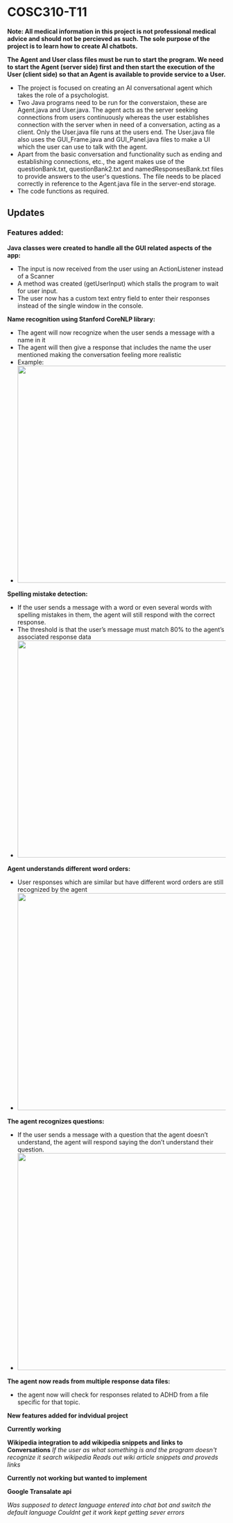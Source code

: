 # COSC310-T11
**Note: All medical information in this project is not professional medical advice and should not be percieved as such. The sole purpose of the project is to learn how to create AI chatbots.**

**The Agent and User class files must be run to start the program. We need to start the Agent (server side) first and then start the execution of the User (client side) so that an Agent is available to provide service to a User.**

- The project is focused on creating an AI conversational agent which takes the role of a psychologist.
- Two Java programs need to be run for the converstaion, these are Agent.java and User.java. The agent acts as the server seeking connections from users continuously whereas the user establishes connection with the server when in need of a conversation, acting as a client. Only the User.java file runs at the users end. The User.java file also uses the GUI_Frame.java and GUI_Panel.java files to make a UI which the user can use to talk with the agent.
- Apart from the basic conversation and functionality such as ending and establishing connections, etc., the agent makes use of the questionBank.txt, questionBank2.txt and namedResponsesBank.txt files to provide answers to the user's questions. The file needs to be placed correctly in reference to the Agent.java file in the server-end storage.
- The code functions as required.


## **Updates**

### Features added:

**Java classes were created to handle all the GUI related aspects of the app:**
* The input is now received from the user using an ActionListener instead of a Scanner
* A method was created (getUserInput) which stalls the program to wait for user input.
* The user now has a custom text entry field to enter their responses instead of the single window in the console.

**Name recognition using Stanford CoreNLP library:**
* The agent will now recognize when the user sends a message with a name in it
* The agent will then give a response that includes the name the user mentioned making the conversation feeling more realistic
* Example: 
* <img src="conversation_examples/name_recognition_example.png?raw=true" width="500"> 

**Spelling mistake detection:**
* If the user sends a message with a word or even several words with spelling mistakes in them, the agent will still respond with the correct response.
* The threshold is that the user’s message must match 80% to the agent’s associated response data
* <img src="conversation_examples/spelling_mistake_recognition_example.png?raw=true" width="500">

**Agent understands different word orders:**
* User responses which are similar but have different word orders are still recognized by the agent
* <img src="conversation_examples/word_order_recognition_example.png?raw=true" width="500">

**The agent recognizes questions:**
* If the user sends a message with a question that the agent doesn’t understand, the agent will respond saying the don’t understand their question.
* <img src="conversation_examples/question_recognition_example.png?raw=true" width="500">

**The agent now reads from multiple response data files:**
* the agent now will check for responses related to ADHD from a file specific for that topic.

**New features added for indvidual project**

**Currently working**

**Wikipedia integration to add wikipedia snippets and links to Conversations**
*If the user as what something is and the program doesn't recognize it search wikipedia*
*Reads out wiki article snippets and proveds links*


**Currently not working  but wanted to implement**

**Google Transalate api**

*Was supposed to detect language entered into chat bot and switch the default language*
*Couldnt get it work kept getting sever errors*
